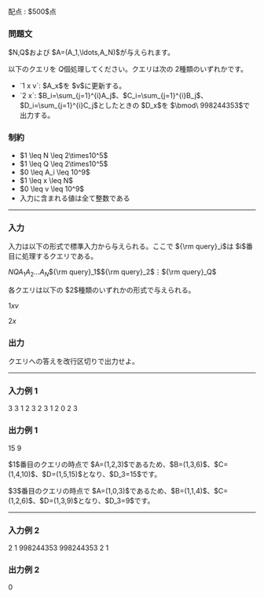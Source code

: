 
<div>

<span>

<span>

<p>
配点 : $500$点
</p>

<div>

<section>

### **問題文**

<p>
$N,Q$および $A=(A_1,\ldots,A_N)$が与えられます。

以下のクエリを $Q$個処理してください。クエリは次の $2$種類のいずれかです。
</p>

<ul>

<li>
`1 x v`: $A_x$を $v$に更新する。
</li>

<li>
`2 x`: $B_i=\sum_{j=1}^{i}A_j$、$C_i=\sum_{j=1}^{i}B_j$、$D_i=\sum_{j=1}^{i}C_j$としたときの $D_x$を $\bmod\ 998244353$で出力する。
</li>

</ul>

</section>

</div>

<div>

<section>

### **制約**

<ul>

<li>
$1 \leq N \leq 2\times10^5$
</li>

<li>
$1 \leq Q \leq 2\times10^5$
</li>

<li>
$0 \leq A_i \leq 10^9$
</li>

<li>
$1 \leq x \leq N$
</li>

<li>
$0 \leq v \leq 10^9$
</li>

<li>
入力に含まれる値は全て整数である
</li>

</ul>

</section>

</div>

---

<div>

<div>

<section>

### **入力**

<p>
入力は以下の形式で標準入力から与えられる。ここで ${\rm query}_i$は $i$番目に処理するクエリである。
</p>

<div>

$N$$Q$$A_1$$A_2$$\ldots$$A_N$${\rm query}_1$${\rm query}_2$$\vdots$${\rm query}_Q$
</div>

<p>
各クエリは以下の $2$種類のいずれかの形式で与えられる。
</p>

<div>

$1$$x$$v$
</div>

<div>

$2$$x$
</div>

</section>

</div>

<div>

<section>

### **出力**

<p>
クエリへの答えを改行区切りで出力せよ。  
</p>

</section>

</div>

</div>

---

<div>

<section>

### **入力例 1**

<div>

3 3
1 2 3
2 3
1 2 0
2 3

</div>

</section>

</div>

<div>

<section>

### **出力例 1**

<div>

15
9

</div>

<p>
$1$番目のクエリの時点で $A=(1,2,3)$であるため、$B=(1,3,6)$、$C=(1,4,10)$、$D=(1,5,15)$となり、$D_3=15$です。
</p>

<p>
$3$番目のクエリの時点で $A=(1,0,3)$であるため、$B=(1,1,4)$、$C=(1,2,6)$、$D=(1,3,9)$となり、$D_3=9$です。
</p>

</section>

</div>

---

<div>

<section>

### **入力例 2**

<div>

2 1
998244353 998244353
2 1

</div>

</section>

</div>

<div>

<section>

### **出力例 2**

<div>

0

</div>

</section>

</div>

</span>

</span>

</div>
